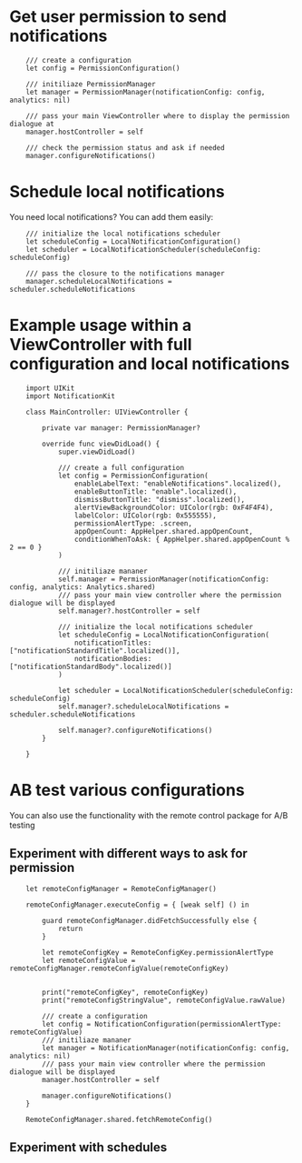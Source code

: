 # Get user permission to send notifications
            
        /// create a configuration
        let config = PermissionConfiguration()
        
        /// initiliaze PermissionManager
        let manager = PermissionManager(notificationConfig: config, analytics: nil)
        
        /// pass your main ViewController where to display the permission dialogue at
        manager.hostController = self
        
        /// check the permission status and ask if needed
        manager.configureNotifications()


# Schedule local notifications

You need local notifications? You can add them easily:
        
        /// initialize the local notifications scheduler
        let scheduleConfig = LocalNotificationConfiguration()
        let scheduler = LocalNotificationScheduler(scheduleConfig: scheduleConfig)
        
        /// pass the closure to the notifications manager
        manager.scheduleLocalNotifications = scheduler.scheduleNotifications
        

# Example usage within a ViewController with full configuration and local notifications

        import UIKit
        import NotificationKit

        class MainController: UIViewController {
            
            private var manager: PermissionManager?
            
            override func viewDidLoad() {
                super.viewDidLoad()
                        
                /// create a full configuration
                let config = PermissionConfiguration(
                    enableLabelText: "enableNotifications".localized(),
                    enableButtonTitle: "enable".localized(),
                    dismissButtonTitle: "dismiss".localized(),
                    alertViewBackgroundColor: UIColor(rgb: 0xF4F4F4),
                    labelColor: UIColor(rgb: 0x555555),
                    permissionAlertType: .screen,
                    appOpenCount: AppHelper.shared.appOpenCount,
                    conditionWhenToAsk: { AppHelper.shared.appOpenCount % 2 == 0 }
                )
                
                /// initiliaze mananer
                self.manager = PermissionManager(notificationConfig: config, analytics: Analytics.shared)
                /// pass your main view controller where the permission dialogue will be displayed
                self.manager?.hostController = self
                
                /// initialize the local notifications scheduler
                let scheduleConfig = LocalNotificationConfiguration(
                    notificationTitles: ["notificationStandardTitle".localized()],
                    notificationBodies: ["notificationStandardBody".localized()]
                )
                
                let scheduler = LocalNotificationScheduler(scheduleConfig: scheduleConfig)
                self.manager?.scheduleLocalNotifications = scheduler.scheduleNotifications
                
                self.manager?.configureNotifications()
            }

        }


# AB test various configurations 

You can also use the functionality with the remote control package for A/B testing


## Experiment with different ways to ask for permission 

        let remoteConfigManager = RemoteConfigManager()
        
        remoteConfigManager.executeConfig = { [weak self] () in
        
            guard remoteConfigManager.didFetchSuccessfully else {
                return
            }
        
            let remoteConfigKey = RemoteConfigKey.permissionAlertType
            let remoteConfigValue = remoteConfigManager.remoteConfigValue(remoteConfigKey)

            
            print("remoteConfigKey", remoteConfigKey)
            print("remoteConfigStringValue", remoteConfigValue.rawValue)
            
            /// create a configuration
            let config = NotificationConfiguration(permissionAlertType: remoteConfigValue)
            /// initiliaze mananer
            let manager = NotificationManager(notificationConfig: config, analytics: nil)
            /// pass your main view controller where the permission dialogue will be displayed
            manager.hostController = self
            
            manager.configureNotifications()
        }
        
        RemoteConfigManager.shared.fetchRemoteConfig()
    
## Experiment with schedules 
